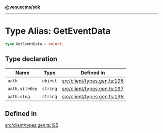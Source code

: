 [**@venuecms/sdk**](../Index.md)

***

# Type Alias: GetEventData

```ts
type GetEventData = object;
```

## Type declaration

| Name | Type | Defined in |
| ------ | ------ | ------ |
| `path` | `object` | [src/client/types.gen.ts:196](https://github.com/venuecms/sdk/blob/97b5dd87028768348fc162149733841fcbf81c7e/src/client/types.gen.ts#L196) |
| `path.siteKey` | `string` | [src/client/types.gen.ts:197](https://github.com/venuecms/sdk/blob/97b5dd87028768348fc162149733841fcbf81c7e/src/client/types.gen.ts#L197) |
| `path.slug` | `string` | [src/client/types.gen.ts:198](https://github.com/venuecms/sdk/blob/97b5dd87028768348fc162149733841fcbf81c7e/src/client/types.gen.ts#L198) |

## Defined in

[src/client/types.gen.ts:195](https://github.com/venuecms/sdk/blob/97b5dd87028768348fc162149733841fcbf81c7e/src/client/types.gen.ts#L195)
